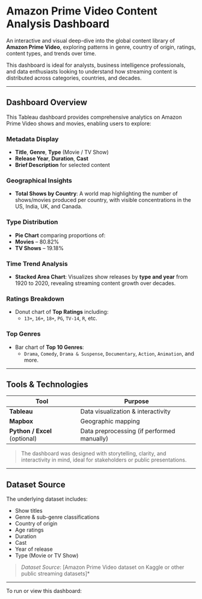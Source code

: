 #  Amazon Prime Video Content Analysis Dashboard

An interactive and visual deep-dive into the global content library of **Amazon Prime Video**, exploring patterns in genre, country of origin, ratings, content types, and trends over time.

This dashboard is ideal for analysts, business intelligence professionals, and data enthusiasts looking to understand how streaming content is distributed across categories, countries, and decades.

---

## Dashboard Overview

This Tableau dashboard provides comprehensive analytics on Amazon Prime Video shows and movies, enabling users to explore:

###  Metadata Display
- **Title**, **Genre**, **Type** (Movie / TV Show)
- **Release Year**, **Duration**, **Cast**
- **Brief Description** for selected content

###  Geographical Insights
- **Total Shows by Country**: A world map highlighting the number of shows/movies produced per country, with visible concentrations in the US, India, UK, and Canada.

###  Type Distribution
  - **Pie Chart** comparing proportions of:
  -  **Movies** – 80.82%
  -  **TV Shows** – 19.18%

###  Time Trend Analysis
- **Stacked Area Chart**: Visualizes show releases by **type and year** from 1920 to 2020, revealing streaming content growth over decades.

###  Ratings Breakdown
- Donut chart of **Top Ratings** including:
  - `13+`, `16+`, `18+`, `PG`, `TV-14`, `R`, etc.

###  Top Genres
- Bar chart of **Top 10 Genres**:
  - `Drama`, `Comedy`, `Drama & Suspense`, `Documentary`, `Action`, `Animation`, and more.

---

##  Tools & Technologies

| Tool        | Purpose                          |
|-------------|----------------------------------|
| **Tableau** | Data visualization & interactivity |
| **Mapbox**  | Geographic mapping               |
| **Python / Excel** (optional) | Data preprocessing (if performed manually) |

> The dashboard was designed with storytelling, clarity, and interactivity in mind, ideal for stakeholders or public presentations.

---

##  Dataset Source

The underlying dataset includes:
- Show titles
- Genre & sub-genre classifications
- Country of origin
- Age ratings
- Duration
- Cast
- Year of release
- Type (Movie or TV Show)

> *Dataset Source*: [Amazon Prime Video dataset on Kaggle or other public streaming datasets]*

---

To run or view this dashboard:

